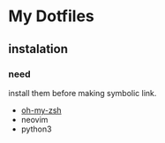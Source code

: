 # My Dotfiles

## instalation

### need
install them before making symbolic link.
- [oh-my-zsh](https://github.com/robbyrussell/oh-my-zsh)
- neovim
- python3
